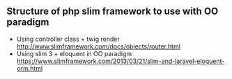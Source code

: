 Structure of php slim framework to use with OO paradigm
----
* Using controller class + twig render http://www.slimframework.com/docs/objects/router.html
* Using slim 3 + eloquent in OO paradigm https://www.slimframework.com/2013/03/21/slim-and-laravel-eloquent-orm.html
